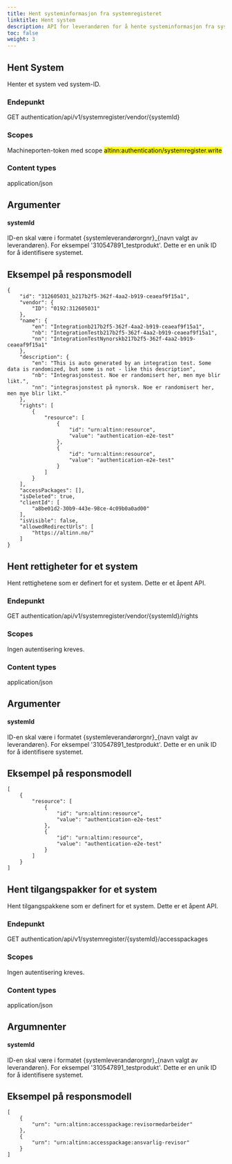 ```yaml
---
title: Hent systeminformasjon fra systemregisteret
linktitle: Hent system
description: API for leverandøren for å hente systeminformasjon fra systemregisteret.
toc: false
weight: 3
---
```

## Hent System
Henter et system ved system-ID.

### Endepunkt
GET authentication/api/v1/systemregister/vendor/{systemId}

### Scopes
Machineporten-token med scope <mark>altinn:authentication/systemregister.write</mark>

### Content types
application/json

## Argumenter

#### systemId
ID-en skal være i formatet {systemleverandørorgnr}_{navn valgt av leverandøren}. For eksempel '310547891_testprodukt'. Dette er en unik ID for å identifisere systemet.

## Eksempel på responsmodell
```
{
    "id": "312605031_b217b2f5-362f-4aa2-b919-ceaeaf9f15a1",
    "vendor": {
        "ID": "0192:312605031"
    },
    "name": {
        "en": "Integrationb217b2f5-362f-4aa2-b919-ceaeaf9f15a1",
        "nb": "IntegrationTestb217b2f5-362f-4aa2-b919-ceaeaf9f15a1",
        "nn": "IntegrationTestNynorskb217b2f5-362f-4aa2-b919-ceaeaf9f15a1"
    },
    "description": {
        "en": "This is auto generated by an integration test. Some data is randomized, but some is not - like this description",
        "nb": "Integrasjonstest. Noe er randomisert her, men mye blir likt.",
        "nn": "integrasjonstest på nynorsk. Noe er randomisert her, men mye blir likt."
    },
    "rights": [
        {
            "resource": [
                {
                    "id": "urn:altinn:resource",
                    "value": "authentication-e2e-test"
                },
                {
                    "id": "urn:altinn:resource",
                    "value": "authentication-e2e-test"
                }
            ]
        }
    ],
    "accessPackages": [],
    "isDeleted": true,
    "clientId": [
        "a8be01d2-30b9-443e-98ce-4c09b0a0ad00"
    ],
    "isVisible": false,
    "allowedRedirectUrls": [
        "https://altinn.no/"
    ]
}
```

## Hent rettigheter for et system
Hent rettighetene som er definert for et system. Dette er et åpent API.

### Endepunkt
GET authentication/api/v1/systemregister/vendor/{systemId}/rights

### Scopes
Ingen autentisering kreves.

### Content types
application/json

## Argumenter

#### systemId
ID-en skal være i formatet {systemleverandørorgnr}_{navn valgt av leverandøren}. For eksempel '310547891_testprodukt'. Dette er en unik ID for å identifisere systemet.

## Eksempel på responsmodell
```
[
    {
        "resource": [
            {
                "id": "urn:altinn:resource",
                "value": "authentication-e2e-test"
            },
            {
                "id": "urn:altinn:resource",
                "value": "authentication-e2e-test"
            }
        ]
    }
]
```

## Hent tilgangspakker for et system
Hent tilgangspakkene som er definert for et system. Dette er et åpent API.

### Endepunkt
GET authentication/api/v1/systemregister/{systemId}/accesspackages

### Scopes
Ingen autentisering kreves.

### Content types
application/json

## Argumnenter

#### systemId
ID-en skal være i formatet {systemleverandørorgnr}_{navn valgt av leverandøren}. For eksempel '310547891_testprodukt'. Dette er en unik ID for å identifisere systemet.

## Eksempel på responsmodell
```
[
    {
        "urn": "urn:altinn:accesspackage:revisormedarbeider"
    },
    {
        "urn": "urn:altinn:accesspackage:ansvarlig-revisor"
    }
]
```